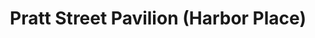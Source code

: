 ---
title: "Pratt Street Pavilion (Harbor Place)"
url: /baltimore/pratt-street-pavilion-harbor-place/
shop: Einkaufszentrum
---